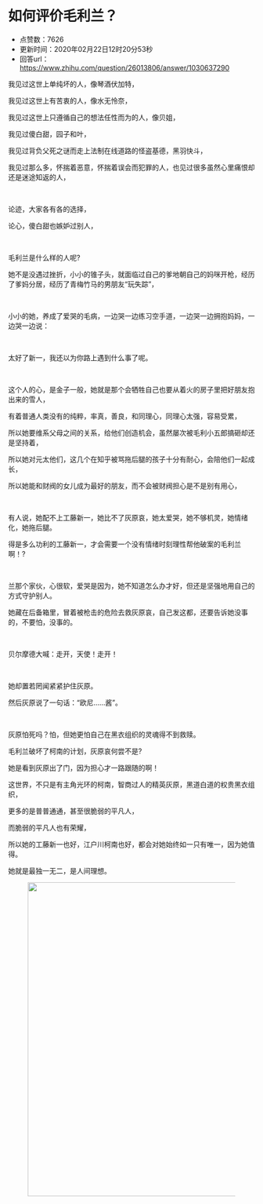 # 如何评价毛利兰？
- 点赞数：7626
- 更新时间：2020年02月22日12时20分53秒
- 回答url：https://www.zhihu.com/question/26013806/answer/1030637290
<body>
 <p data-pid="7oNwThIN">我见过这世上单纯坏的人，像琴酒伏加特，</p>
 <p data-pid="L9qpEc2r">我见过这世上有苦衷的人，像水无怜奈，</p>
 <p data-pid="70R2pprL">我见过这世上只遵循自己的想法任性而为的人，像贝姐，</p>
 <p data-pid="p9JvNHch">我见过傻白甜，园子和叶，</p>
 <p data-pid="z0G2SNiq">我见过背负父死之谜而走上法制在线道路的怪盗基德，黑羽快斗，</p>
 <p data-pid="h5shZuKU">我见过那么多，怀揣着恶意，怀揣着误会而犯罪的人，也见过很多虽然心里痛恨却还是迷途知返的人，</p>
 <p class="ztext-empty-paragraph"><br></p>
 <p data-pid="51fu9O2m">论迹，大家各有各的选择，</p>
 <p data-pid="yq08g-Nq">论心，傻白甜也嫉妒过别人，</p>
 <p class="ztext-empty-paragraph"><br></p>
 <p data-pid="FWxAk_zH">毛利兰是什么样的人呢?</p>
 <p data-pid="POGkWs2g">她不是没遇过挫折，小小的锥子头，就面临过自己的爹地朝自己的妈咪开枪，经历了爹妈分居，经历了青梅竹马的男朋友“玩失踪”，</p>
 <p class="ztext-empty-paragraph"><br></p>
 <p data-pid="EUcSO1uQ">小小的她，养成了爱哭的毛病，一边哭一边练习空手道，一边哭一边拥抱妈妈，一边哭一边说：</p>
 <p class="ztext-empty-paragraph"><br></p>
 <p data-pid="sRsx299S">太好了新一，我还以为你路上遇到什么事了呢。</p>
 <p class="ztext-empty-paragraph"><br></p>
 <p data-pid="PRhdlwN9">这个人的心，是金子一般，她就是那个会牺牲自己也要从着火的房子里把好朋友抱出来的雪人，</p>
 <p data-pid="yn1tZ4eX">有着普通人类没有的纯粹，率真，善良，和同理心，同理心太强，容易受累，</p>
 <p data-pid="--2Lp3ni">所以她要维系父母之间的关系，给他们创造机会，虽然屡次被毛利小五郎搞砸却还是坚持着，</p>
 <p data-pid="H90bZ-7E">所以她对元太他们，这几个在知乎被骂拖后腿的孩子十分有耐心，会陪他们一起成长，</p>
 <p data-pid="PmLPhTaK">所以她能和财阀的女儿成为最好的朋友，而不会被财阀担心是不是别有用心，</p>
 <p class="ztext-empty-paragraph"><br></p>
 <p data-pid="TCTjmxoT">有人说，她配不上工藤新一，她比不了灰原哀，她太爱哭，她不够机灵，她情绪化，她拖后腿。</p>
 <p data-pid="XleHzYei">得是多么功利的工藤新一，才会需要一个没有情绪时刻理性帮他破案的毛利兰啊！?</p>
 <p class="ztext-empty-paragraph"><br></p>
 <p data-pid="DVNqm96h">兰那个家伙，心很软，爱哭是因为，她不知道怎么办才好，但还是坚强地用自己的方式守护别人。</p>
 <p data-pid="gqe3eIwO">她藏在后备箱里，冒着被枪击的危险去救灰原哀，自己发这都，还要告诉她没事的，不要怕，没事的。</p>
 <p class="ztext-empty-paragraph"><br></p>
 <p data-pid="GQr_sWdB">贝尔摩德大喊：走开，天使！走开！</p>
 <p class="ztext-empty-paragraph"><br></p>
 <p data-pid="ElXJJcll">她却置若罔闻紧紧护住灰原。</p>
 <p data-pid="QSoJ-zgf">然后灰原说了一句话：“欧尼……酱”。</p>
 <p class="ztext-empty-paragraph"><br></p>
 <p data-pid="Bpbm3NLI">灰原怕死吗？怕，但她更怕自己在黑衣组织的灵魂得不到救赎。</p>
 <p data-pid="-EVTJysF">毛利兰破坏了柯南的计划，灰原哀何尝不是?</p>
 <p data-pid="i7d7a1yN">她是看到灰原出了门，因为担心才一路跟随的啊！</p>
 <p data-pid="3qW5zVOI">这世界，不只是有主角光环的柯南，智商过人的精英灰原，黑道白道的权贵黑衣组织，</p>
 <p data-pid="1elZtWQM">更多的是普普通通，甚至很脆弱的平凡人，</p>
 <p data-pid="UMAl94KI">而脆弱的平凡人也有荣耀，</p>
 <p data-pid="BZVrK_ZQ">所以她的工藤新一也好，江户川柯南也好，都会对她始终如一只有唯一，因为她值得。</p>
 <p data-pid="-D7rHjlg">她就是最独一无二，是人间理想。</p>
 <figure data-size="normal">
  <img src="https://picx.zhimg.com/50/v2-07d88c38c474003d0b63b609630528c8_720w.jpg?source=1940ef5c" data-rawwidth="640" data-rawheight="478" data-size="normal" data-original-token="v2-07d88c38c474003d0b63b609630528c8" data-default-watermark-src="https://picx.zhimg.com/50/v2-2d30d105c1fcca19163742b885c70fb7_720w.jpg?source=1940ef5c" class="origin_image zh-lightbox-thumb" width="640" data-original="https://pica.zhimg.com/v2-07d88c38c474003d0b63b609630528c8_r.jpg?source=1940ef5c">
 </figure>
</body>